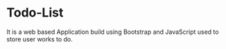 # Todo-List
It is a web based Application build using Bootstrap and JavaScript used to store user works to do.
